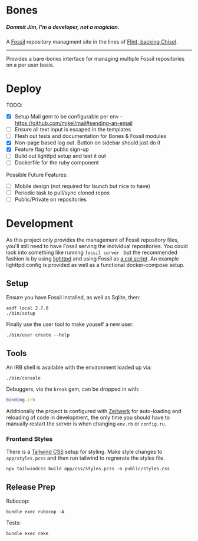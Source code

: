 # Bones
##### Dammit Jim, I'm a developer, not a magician.

A [Fossil](https://fossil-scm.org/) repository managment site in the lines of
[Flint, backing Chisel](https://chiselapp.com/user/rkeene/repository/flint).

---

Provides a bare-bones interface for managing multiple Fossil repositories on a
per user basis.

# Deploy

TODO:
- [x] Setup Mail gem to be configurable per env - https://github.com/mikel/mail#sending-an-email
- [ ] Ensure all text input is escaped in the templates
- [ ] Flesh out tests and documentation for Bones & Fossil modules
- [x] Non-page based log out. Button on sidebar should just do it
- [x] Feature flag for public sign-up
- [ ] Build out lighttpd setup and test it out
- [ ] Dockerfile for the ruby component

Possible Future Features:
- [ ] Mobile design (not required for launch but nice to have)
- [ ] Periodic task to pull/sync cloned repos
- [ ] Public/Private on repositories

# Development

As this project only provides the management of Fossil repository files, you'll
still need to have Fossil serving the individual repositories. You could look
into something like running `fossil server ` but the recommended fashion is by
using [lighttpd](http://www.lighttpd.net/) and using Fossil as [a cgi
script](https://fossil-scm.org/home/doc/trunk/www/server/any/cgi.md). An
example lighttpd config is provided as well as a functional docker-compose
setup.

## Setup

Ensure you have Fossil installed, as well as Sqlite, then:

```shell
asdf local 2.7.0
./bin/setup
```

Finally use the user tool to make youself a new user:

```shell
./bin/user create --help
```

## Tools

An IRB shell is available with the environment loaded up via:

```shell
./bin/console
```

Debuggers, via the `break` gem, can be dropped in with:

```ruby
binding.irb
```

Additionally the project is configured with
[Zeitwerk](https://github.com/fxn/zeitwerk) for auto-loading and reloading of
code in development, the only time you should have to manually restart the
server is when changing `env.rb` or `config.ru`.

### Frontend Styles

There is a [Tailwind CSS](https://tailwindcss.com/) setup for styling. Make style changes to
`app/styles.pcss` and then run tailwind to regnerate the styles file.

```shell
npx tailwindcss build app/css/styles.pcss -o public/styles.css
```

## Release Prep

Rubocop:

```shell
bundle exec rubocop -A
```

Tests:

```shell
bundle exec rake
```
